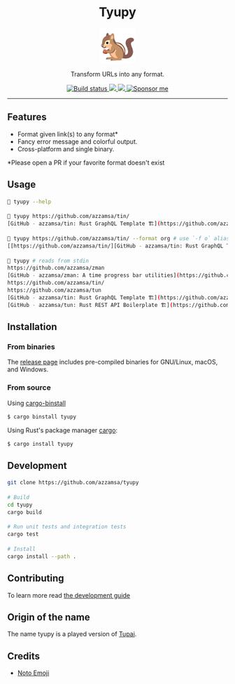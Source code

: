 <div align="center">
  <h1>Tyupy</h1>

<img src='docs/logo.svg' width=80px />

Transform URLs into any format.

<a href="https://github.com/azzamsa/tyupy/actions/workflows/ci.yml">
    <img src="https://github.com/azzamsa/tyupy/actions/workflows/ci.yml/badge.svg" alt="Build status" />
  </a>

<a href="https://crates.io/crates/tyupy">
    <img src="https://img.shields.io/crates/v/tyupy.svg">
  </a>

<a href=" https://docs.rs/tyupy/">
    <img src="https://docs.rs/tyupy/badge.svg">
  </a>

<a href="https://azzamsa.com/support/">
    <img alt="Sponsor me" src="https://img.shields.io/badge/Sponsor%20Me-%F0%9F%92%96-ff69b4">
  </a>

<p><p/>

</div>

---

## Features

- Format given link(s) to any format*
- Fancy error message and colorful output.
- Cross-platform and single binary.

*Please open a PR if your favorite format doesn't exist

## Usage

```bash
🦄 tyupy --help

🦄 tyupy https://github.com/azzamsa/tin/
[GitHub - azzamsa/tin: Rust GraphQL Template 🏗](https://github.com/azzamsa/tin/)

🦄 tyupy https://github.com/azzamsa/tin/ --format org # use `-f o` alias for less typing
[[https://github.com/azzamsa/tin/][GitHub - azzamsa/tin: Rust GraphQL Template 🏗]]

🦄 tyupy # reads from stdin
https://github.com/azzamsa/zman
[GitHub - azzamsa/zman: A time progress bar utilities](https://github.com/azzamsa/zman)
https://github.com/azzamsa/tin/
https://github.com/azzamsa/tun
[GitHub - azzamsa/tin: Rust GraphQL Template 🏗](https://github.com/azzamsa/tin/)
[GitHub - azzamsa/tun: Rust REST API Boilerplate 🏗](https://github.com/azzamsa/tun)
```

## Installation

### From binaries

The [release page](https://github.com/azzamsa/tyupy/releases) includes
pre-compiled binaries for GNU/Linux, macOS, and Windows.

### From source

Using [cargo-binstall](https://github.com/cargo-bins/cargo-binstall)

```bash
$ cargo binstall tyupy
```

Using Rust's package manager [cargo](https://github.com/rust-lang/cargo):

```bash
$ cargo install tyupy
```

## Development

```bash
git clone https://github.com/azzamsa/tyupy

# Build
cd tyupy
cargo build

# Run unit tests and integration tests
cargo test

# Install
cargo install --path .
```

## Contributing

To learn more read [the development guide](docs/dev/README.md)

## Origin of the name

The name tyupy is a played version of [Tupai](https://id.wikipedia.org/wiki/Tupai).

## Credits

- [Noto Emoji](https://github.com/googlefonts/noto-emoji)
